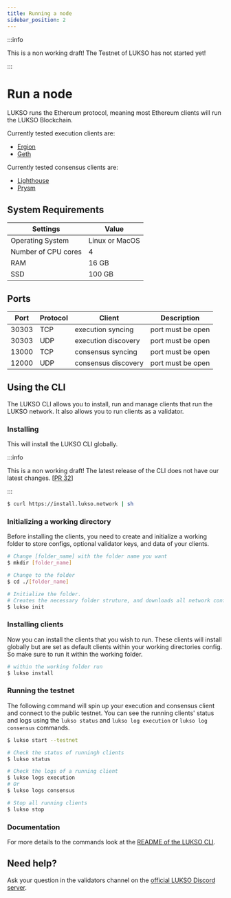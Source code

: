 ```yaml
---
title: Running a node
sidebar_position: 2
---
```


:::info

This is a non working draft!
The Testnet of LUKSO has not started yet!

:::

# Run a node

LUKSO runs the Ethereum protocol, meaning most Ethereum clients will run the LUKSO Blockchain.

Currently tested execution clients are:

- [Ergion](https://github.com/ledgerwatch/erigon)
- [Geth](https://github.com/ethereum/go-ethereum)

Currently tested consensus clients are:

- [Lighthouse](https://github.com/sigp/lighthouse)
- [Prysm](https://github.com/prysmaticlabs/prysm)

## System Requirements

| Settings            | Value          |
| ------------------- | -------------- |
| Operating System    | Linux or MacOS |
| Number of CPU cores | 4              |
| RAM                 | 16 GB          |
| SSD                 | 100 GB         |

## Ports

| Port  | Protocol | Client              | Description       |
| ----- | -------- | ------------------- | ----------------- |
| 30303 | TCP      | execution syncing   | port must be open |
| 30303 | UDP      | execution discovery | port must be open |
| 13000 | TCP      | consensus syncing   | port must be open |
| 12000 | UDP      | consensus discovery | port must be open |

## Using the CLI

The LUKSO CLI allows you to install, run and manage clients that run the LUKSO network.
It also allows you to run clients as a validator.

### Installing

This will install the LUKSO CLI globally.

:::info

This is a non working draft!
The latest release of the CLI does not have our latest changes. [[PR 32](https://github.com/lukso-network/tools-lukso-cli/pull/32)]

:::

```bash
$ curl https://install.lukso.network | sh
```

### Initializing a working directory

Before installing the clients, you need to create and initialize a working folder to store configs, optional validator keys, and data of your clients.

```bash
# Change [folder_name] with the folder name you want
$ mkdir [folder_name]

# Change to the folder
$ cd ./[folder_name]

# Initialize the folder.
# Creates the necessary folder struture, and downloads all network configs from https://github.com/lukso-network/network-configs
$ lukso init
```

### Installing clients

Now you can install the clients that you wish to run. These clients will install globally but are set as default clients within your working directories config. So make sure to run it within the working folder.

```bash
# within the working folder run
$ lukso install
```

### Running the testnet

The following command will spin up your execution and consensus client and connect to the public testnet.
You can see the running clients' status and logs using the `lukso status` and `lukso log execution` or `lukso log consensus` commands.

```bash
$ lukso start --testnet

# Check the status of runningh clients
$ lukso status

# Check the logs of a running client
$ lukso logs execution
# Or
$ lukso logs consensus

# Stop all running clients
$ lukso stop

```

### Documentation

For more details to the commands look at the [README of the LUKSO CLI](https://github.com/lukso-network/tools-lukso-cli/blob/main/README.md).

## Need help?

Ask your question in the validators channel on the [official LUKSO Discord server](https://discord.gg/lukso).
